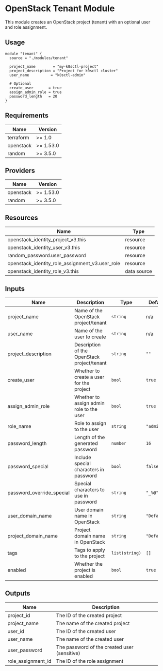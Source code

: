 # OpenStack Tenant Module

This module creates an OpenStack project (tenant) with an optional user and role assignment.

## Usage

```hcl
module "tenant" {
  source = "./modules/tenant"
  
  project_name        = "my-k0sctl-project"
  project_description = "Project for k0sctl cluster"
  user_name          = "k0sctl-admin"
  
  # Optional
  create_user       = true
  assign_admin_role = true
  password_length   = 20
}
```

## Requirements

| Name | Version |
|------|---------|
| terraform | >= 1.0 |
| openstack | >= 1.53.0 |
| random | >= 3.5.0 |

## Providers

| Name | Version |
|------|---------|
| openstack | >= 1.53.0 |
| random | >= 3.5.0 |

## Resources

| Name | Type |
|------|------|
| openstack_identity_project_v3.this | resource |
| openstack_identity_user_v3.this | resource |
| random_password.user_password | resource |
| openstack_identity_role_assignment_v3.user_role | resource |
| openstack_identity_role_v3.this | data source |

## Inputs

| Name | Description | Type | Default | Required |
|------|-------------|------|---------|:--------:|
| project_name | Name of the OpenStack project/tenant | `string` | n/a | yes |
| user_name | Name of the user to create | `string` | n/a | yes |
| project_description | Description of the OpenStack project/tenant | `string` | `""` | no |
| create_user | Whether to create a user for the project | `bool` | `true` | no |
| assign_admin_role | Whether to assign admin role to the user | `bool` | `true` | no |
| role_name | Role to assign to the user | `string` | `"admin"` | no |
| password_length | Length of the generated password | `number` | `16` | no |
| password_special | Include special characters in password | `bool` | `false` | no |
| password_override_special | Special characters to use in password | `string` | `"_%@"` | no |
| user_domain_name | User domain name in OpenStack | `string` | `"Default"` | no |
| project_domain_name | Project domain name in OpenStack | `string` | `"Default"` | no |
| tags | Tags to apply to the project | `list(string)` | `[]` | no |
| enabled | Whether the project is enabled | `bool` | `true` | no |

## Outputs

| Name | Description |
|------|-------------|
| project_id | The ID of the created project |
| project_name | The name of the created project |
| user_id | The ID of the created user |
| user_name | The name of the created user |
| user_password | The password of the created user (sensitive) |
| role_assignment_id | The ID of the role assignment |